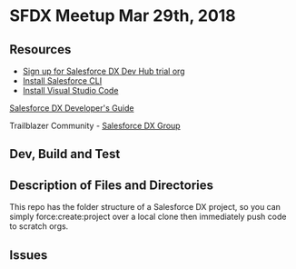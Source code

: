 # SFDX Meetup Mar 29th, 2018


## Resources
* [Sign up for Salesforce DX Dev Hub trial org](https://developer.salesforce.com/promotions/orgs/dx-signup)
* [Install Salesforce CLI](https://developer.salesforce.com/tools/sfdxcli)
* [Install Visual Studio Code](https://code.visualstudio.com/)

[Salesforce DX Developer's Guide](https://developer.salesforce.com/docs/atlas.en-us.sfdx_dev.meta/sfdx_dev/sfdx_dev_intro.htm)

Trailblazer Community - [Salesforce DX Group](https://success.salesforce.com/_ui/core/chatter/groups/GroupProfilePage?g=0F93A000000HTp1&s1nid=0DB30000000072L&s1oid=00D300000000iTz)

## Dev, Build and Test


## Description of Files and Directories
This repo has the folder structure of a Salesforce DX project, so you can simply force:create:project over a local clone then immediately push code to scratch orgs.

## Issues


